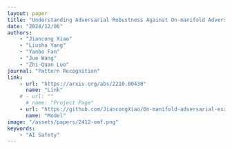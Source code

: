 ```yaml
---
layout: paper
title: "Understanding Adversarial Robustness Against On-manifold Adversarial Examples"
date: "2024/12/06"
authors: 
    - "Jiancong Xiao"
    - "Liusha Yang"
    - "Yanbo Fan"
    - "Jue Wang"
    - "Zhi-Quan Luo"
journal: "Pattern Recognition"
link:
    - url: "https://arxiv.org/abs/2210.00430"
      name: "Link"
    # - url: ""
      # name: "Project Page"
    - url: "https://github.com/JiancongXiao/On-manifold-adversarial-examples"
      name: "Model"
image: "/assets/papers/2412-omf.png"
keywords:
    - "AI Safety"
---
```


<!-- 
Speech Technology  
Generative AI 
Multimodal AI  
Embodied Intelligence 
AI Safety  
Medical AI 
Data Intelligence-->